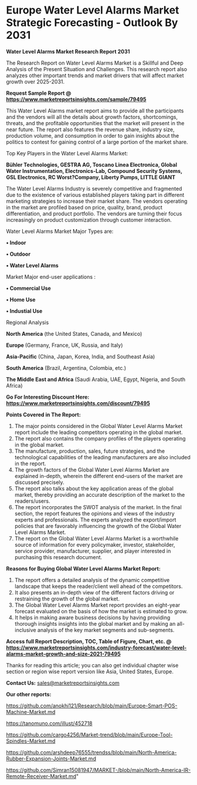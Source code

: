 # Europe Water Level Alarms Market Strategic Forecasting - Outlook By 2031

<strong>Water Level Alarms Market Research Report 2031</strong>

The Research Report on Water Level Alarms Market is a Skillful and Deep Analysis of the Present Situation and Challenges. This research report also analyzes other important trends and market drivers that will affect market growth over 2025-2031.

<strong>Request Sample Report @ <a href=https://www.marketreportsinsights.com/sample/79495>https://www.marketreportsinsights.com/sample/79495</a></strong>

This Water Level Alarms market report aims to provide all the participants and the vendors will all the details about growth factors, shortcomings, threats, and the profitable opportunities that the market will present in the near future. The report also features the revenue share, industry size, production volume, and consumption in order to gain insights about the politics to contest for gaining control of a large portion of the market share.

Top Key Players in the Water Level Alarms Market:

<strong>Bühler Technologies, GESTRA AG, Toscano Linea Electronica, Global Water Instrumentation, Electronics-Lab, Compound Security Systems, GSL Electronics, RC Worst?Company, Liberty Pumps, LITTLE GIANT</strong>

The Water Level Alarms Industry is severely competitive and fragmented due to the existence of various established players taking part in different marketing strategies to increase their market share. The vendors operating in the market are profiled based on price, quality, brand, product differentiation, and product portfolio. The vendors are turning their focus increasingly on product customization through customer interaction.

Water Level Alarms Market Major Types are:

<strong>• Indoor

• Outdoor

• Water Level Alarms</strong>

Market Major end-user applications :

<strong>• Commercial Use

• Home Use

• Industial Use</strong>

Regional Analysis

</u><strong><b>North America</b></strong> (the United States, Canada, and Mexico)

<strong><b>Europe </b></strong>(Germany, France, UK, Russia, and Italy)

<strong><b>Asia-Pacific</b></strong> (China, Japan, Korea, India, and Southeast Asia)

<strong><b>South America</b></strong> (Brazil, Argentina, Colombia, etc.)

<strong><b>The Middle East and Africa</b></strong> (Saudi Arabia, UAE, Egypt, Nigeria, and South Africa)

<strong>Go For Interesting Discount Here: <a href=https://www.marketreportsinsights.com/discount/79495>https://www.marketreportsinsights.com/discount/79495</a></strong>

<strong>Points Covered in The Report:</strong>
<ol>
  <li>The major points considered in the Global Water Level Alarms Market report include the leading competitors operating in the global market.</li>
  <li>The report also contains the company profiles of the players operating in the global market.</li>
  <li>The manufacture, production, sales, future strategies, and the technological capabilities of the leading manufacturers are also included in the report.</li>
  <li>The growth factors of the Global Water Level Alarms Market are explained in-depth, wherein the different end-users of the market are discussed precisely.</li>
  <li>The report also talks about the key application areas of the global market, thereby providing an accurate description of the market to the readers/users.</li>
  <li>The report incorporates the SWOT analysis of the market. In the final section, the report features the opinions and views of the industry experts and professionals. The experts analyzed the export/import policies that are favorably influencing the growth of the Global Water Level Alarms Market.</li>
  <li>The report on the Global Water Level Alarms Market is a worthwhile source of information for every policymaker, investor, stakeholder, service provider, manufacturer, supplier, and player interested in purchasing this research document.</li>
</ol>
<strong>Reasons for Buying Global Water Level Alarms Market Report:</strong>

<ol>
  <li>The report offers a detailed analysis of the dynamic competitive landscape that keeps the reader/client well ahead of the competitors.</li>
  <li>It also presents an in-depth view of the different factors driving or restraining the growth of the global market.</li>
  <li>The Global Water Level Alarms Market report provides an eight-year forecast evaluated on the basis of how the market is estimated to grow.</li>
  <li>It helps in making aware business decisions by having providing thorough insights insights into the global market and by making an all-inclusive analysis of the key market segments and sub-segments.</li>
</ol>
<strong>Access full Report Description, TOC, Table of Figure, Chart, etc. @ <a href=https://www.marketreportsinsights.com/industry-forecast/water-level-alarms-market-growth-and-size-2021-79495>https://www.marketreportsinsights.com/industry-forecast/water-level-alarms-market-growth-and-size-2021-79495</a></strong>


Thanks for reading this article; you can also get individual chapter wise section or region wise report version like Asia, United States, Europe.

<strong>Contact Us:</strong>
sales@marketreportsinsights.com

<strong>Our other reports:</strong>

<a href=https://github.com/anokhi121/Research/blob/main/Europe-Smart-POS-Machine-Market.md>https://github.com/anokhi121/Research/blob/main/Europe-Smart-POS-Machine-Market.md</a>

<a href=https://tanomuno.com/illust/452718>https://tanomuno.com/illust/452718</a>

<a href=https://github.com/cargo4256/Market-trend/blob/main/Europe-Tool-Spindles-Market.md>https://github.com/cargo4256/Market-trend/blob/main/Europe-Tool-Spindles-Market.md</a>

<a href=https://github.com/arshdeep76555/trendss/blob/main/North-America-Rubber-Expansion-Joints-Market.md>https://github.com/arshdeep76555/trendss/blob/main/North-America-Rubber-Expansion-Joints-Market.md</a>

<a href=https://github.com/Simran15081947/MARKET-/blob/main/North-America-IR-Remote-Receiver-Market.md>https://github.com/Simran15081947/MARKET-/blob/main/North-America-IR-Remote-Receiver-Market.md</a>"
